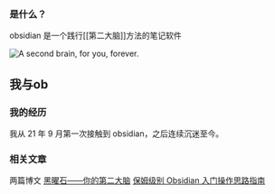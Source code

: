 ### 是什么？
obsidian 是一个践行[[第二大脑]]方法的笔记软件

![A second brain, for you, forever.](https://s2.loli.net/2022/02/02/P9UHE5ZSeJNlFGw.jpg)

## 我与ob
### 我的经历
我从 21 年 9 月第一次接触到 obsidian，之后连续沉迷至今。

### 相关文章
两篇博文
[黑曜石——你的第二大脑](https://shutgnblink.me/2021/%E9%BB%91%E6%9B%9C%E7%9F%B3%E4%BD%A0%E7%9A%84%E7%AC%AC%E4%BA%8C%E5%A4%A7%E8%84%91/)
[保姆级别 Obsidian 入门操作思路指南](https://shutgnblink.me/2021/%E4%BF%9D%E5%A7%86%E7%BA%A7%E5%88%ABobsidian%E5%85%A5%E9%97%A8%E6%93%8D%E4%BD%9C%E6%80%9D%E8%B7%AF%E6%8C%87%E5%8D%97/)

